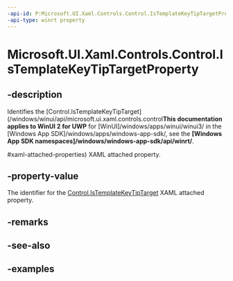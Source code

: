 ```yaml
---
-api-id: P:Microsoft.UI.Xaml.Controls.Control.IsTemplateKeyTipTargetProperty
-api-type: winrt property
---
```


<!-- Property syntax.
public DependencyProperty IsTemplateKeyTipTargetProperty { get; }
-->

# Microsoft.UI.Xaml.Controls.Control.IsTemplateKeyTipTargetProperty

## -description
Identifies the [Control.IsTemplateKeyTipTarget](/windows/winui/api/microsoft.ui.xaml.controls.control**This documentation applies to WinUI 2 for UWP** for [WinUI]/windows/apps/winui/winui3/ in the [Windows App SDK]/windows/apps/windows-app-sdk/, see the **[Windows App SDK namespaces]/windows/windows-app-sdk/api/winrt/**.

#xaml-attached-properties) XAML attached property.

## -property-value
The identifier for the [Control.IsTemplateKeyTipTarget](/windows/winui/api/microsoft.ui.xaml.controls.control#xaml-attached-properties) XAML attached property.

## -remarks

## -see-also

## -examples

